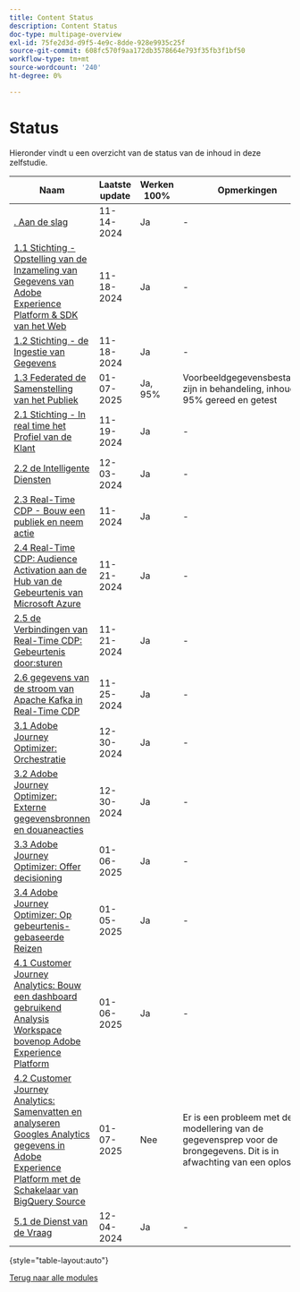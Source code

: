 ```yaml
---
title: Content Status
description: Content Status
doc-type: multipage-overview
exl-id: 75fe2d3d-d9f5-4e9c-8dde-928e9935c25f
source-git-commit: 608fc570f9aa172db3578664e793f35fb3f1bf50
workflow-type: tm+mt
source-wordcount: '240'
ht-degree: 0%

---
```


# Status

Hieronder vindt u een overzicht van de status van de inhoud in deze zelfstudie.

| Naam | Laatste update | Werken 100% | Opmerkingen |
| ---------------------- | ------------ | ------------ |------------ |
| [. Aan de slag ](./modules/gettingstarted/gettingstarted/getting-started.md) | 11-14-2024 | Ja | - |
| [ 1.1 Stichting - Opstelling van de Inzameling van Gegevens van Adobe Experience Platform &amp; SDK van het Web ](./modules/datacollection/module1.1/data-ingestion-launch-web-sdk.md) | 11-18-2024 | Ja | - |
| [ 1.2 Stichting - de Ingestie van Gegevens ](./modules/datacollection/module1.2/data-ingestion.md) | 11-18-2024 | Ja | - |
| [ 1.3 Federated de Samenstelling van het Publiek ](./modules/datacollection/module1.3/fac.md) | 01-07-2025 | Ja, 95% | Voorbeeldgegevensbestanden zijn in behandeling, inhoud is 95% gereed en getest |
| [ 2.1 Stichting - In real time het Profiel van de Klant ](./modules/rtcdp-b2c/module2.1/real-time-customer-profile.md) | 11-19-2024 | Ja | - |
| [ 2.2 de Intelligente Diensten ](./modules/rtcdp-b2c/module2.2/intelligent-services.md) | 12-03-2024 | Ja | - |
| [ 2.3 Real-Time CDP - Bouw een publiek en neem actie ](./modules/rtcdp-b2c/module2.3/real-time-cdp-build-a-segment-take-action.md) | 11-2024 | Ja | - |
| [ 2.4 Real-Time CDP: Audience Activation aan de Hub van de Gebeurtenis van Microsoft Azure ](./modules/rtcdp-b2c/module2.4/segment-activation-microsoft-azure-eventhub.md) | 11-21-2024 | Ja | - |
| [ 2.5 de Verbindingen van Real-Time CDP: Gebeurtenis door:sturen ](./modules/rtcdp-b2c/module2.5/aep-data-collection-ssf.md) | 11-21-2024 | Ja | - |
| [ 2.6 gegevens van de stroom van Apache Kafka in Real-Time CDP ](./modules/rtcdp-b2c/module2.6/aep-apache-kafka.md) | 11-25-2024 | Ja | - |
| [ 3.1 Adobe Journey Optimizer: Orchestratie ](./modules/ajo-b2c/module3.1/journey-orchestration-create-account.md) | 12-30-2024 | Ja | - |
| [ 3.2 Adobe Journey Optimizer: Externe gegevensbronnen en douaneacties ](./modules/ajo-b2c/module3.2/journey-orchestration-external-weather-api-sms.md) | 12-30-2024 | Ja | - |
| [ 3.3 Adobe Journey Optimizer: Offer decisioning ](./modules/ajo-b2c/module3.3/offer-decisioning.md) | 01-06-2025 | Ja | - |
| [ 3.4 Adobe Journey Optimizer: Op gebeurtenis-gebaseerde Reizen ](./modules/ajo-b2c/module3.4/journeyoptimizer.md) | 01-05-2025 | Ja | - |
| [ 4.1 Customer Journey Analytics: Bouw een dashboard gebruikend Analysis Workspace bovenop Adobe Experience Platform ](./modules/cja-b2c/module4.1/customer-journey-analytics-build-a-dashboard.md) | 01-06-2025 | Ja | - |
| [ 4.2 Customer Journey Analytics: Samenvatten en analyseren Googles Analytics gegevens in Adobe Experience Platform met de Schakelaar van BigQuery Source ](./modules/cja-b2c/module4.2/customer-journey-analytics-bigquery-gcp.md) | 01-07-2025 | Nee | Er is een probleem met de modellering van de gegevensprep voor de brongegevens. Dit is in afwachting van een oplossing. |
| [ 5.1 de Dienst van de Vraag ](./modules/datadistiller/module5.1/query-service.md) | 12-04-2024 | Ja | - |

{style="table-layout:auto"}

[Terug naar alle modules](./overview.md)
